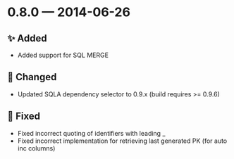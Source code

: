 # 0.8.0 — 2014-06-26

## ✨ Added

- Added support for SQL MERGE

## 🔧 Changed

- Updated SQLA dependency selector to 0.9.x (build requires >= 0.9.6)

## 🐞 Fixed

- Fixed incorrect quoting of identifiers with leading _
- Fixed incorrect implementation for retrieving last generated PK (for auto inc columns)

